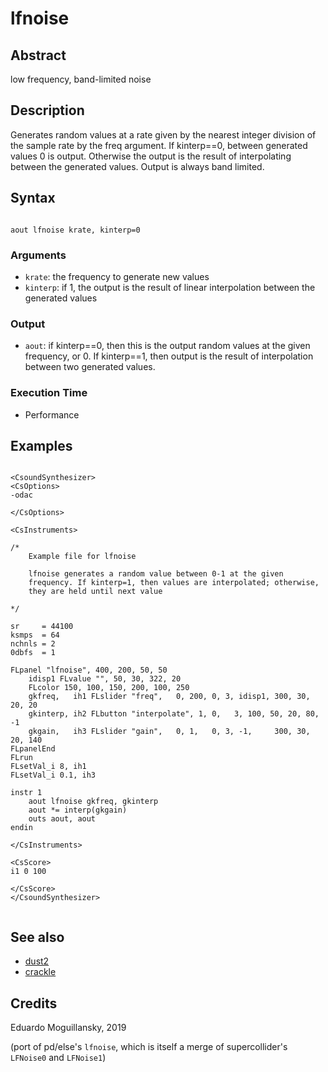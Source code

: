 # lfnoise

## Abstract

low frequency, band-limited noise

## Description

Generates random values at a rate given by the nearest integer division of the sample rate by the freq argument. If kinterp==0, between generated values 0 is output. Otherwise the output is the result
of interpolating between the generated values. Output is always band limited.


## Syntax


```csound

aout lfnoise krate, kinterp=0

```
    
### Arguments

* `krate`: the frequency to generate new values
* `kinterp`: if 1, the output is the result of linear interpolation between the
generated values

### Output

* `aout`: if kinterp==0, then this is the output random values at the given frequency, or 0.
If kinterp==1, then output is the result of interpolation between two generated values.  

### Execution Time

* Performance

## Examples

```csound 

<CsoundSynthesizer>
<CsOptions>
-odac           
   
</CsOptions>

<CsInstruments>

/*
    Example file for lfnoise

    lfnoise generates a random value between 0-1 at the given
    frequency. If kinterp=1, then values are interpolated; otherwise,
    they are held until next value

*/

sr     = 44100
ksmps  = 64
nchnls = 2
0dbfs  = 1

FLpanel "lfnoise", 400, 200, 50, 50
	idisp1 FLvalue "", 50, 30, 322, 20
	FLcolor 150, 100, 150, 200, 100, 250
	gkfreq,   ih1 FLslider "freq",   0, 200, 0, 3, idisp1, 300, 30, 20, 20
	gkinterp, ih2 FLbutton "interpolate", 1, 0,   3, 100, 50, 20, 80, -1
	gkgain,   ih3 FLslider "gain",   0, 1,   0, 3, -1,     300, 30, 20, 140
FLpanelEnd
FLrun
FLsetVal_i 8, ih1
FLsetVal_i 0.1, ih3

instr 1
	aout lfnoise gkfreq, gkinterp
    aout *= interp(gkgain)    
	outs aout, aout
endin

</CsInstruments>

<CsScore>
i1 0 100

</CsScore>
</CsoundSynthesizer>


```


## See also

* [dust2](https://csound.com/docs/manual/dust2.html)
* [crackle](crackle.md)

## Credits

Eduardo Moguillansky, 2019

(port of pd/else's `lfnoise`, which is itself a merge of supercollider's `LFNoise0` and `LFNoise1`)

